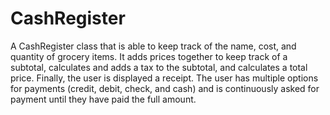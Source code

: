 # CashRegister
A CashRegister class that is able to keep track of the name, cost, and quantity of grocery items.
It adds prices together to keep track of a subtotal, calculates and adds a tax to the subtotal,
and calculates a total price. Finally, the user is displayed a receipt. The user has multiple options for payments 
(credit, debit, check, and cash) and is continuously asked for payment until they have paid the full amount.
